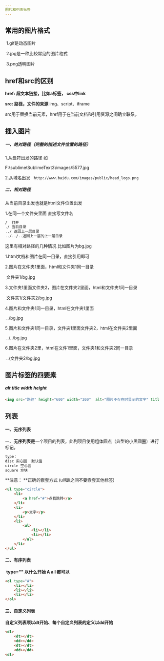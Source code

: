 ```yaml
---
图片和列表标签
---
```




## 常用的图片格式

​	1.gif是动态图片

​	2.jpg是一种比较常见的图片格式

​	3.png透明图片

 

## href和src的区别

**href: 超文本链接，比如a标签， css中link**

**src: 路径，文件的来源**	img、script、iframe

src用于替换当前元素，href用于在当前文档和引用资源之间确立联系。 



## 插入图片

 ##### 一、绝对路径（完整的描述文件位置的路径）

1.从盘符出发的路径  如

F:\sublime\SublimeText3\images/5577.jpg		

2.从域名出发 ` http://www.baidu.com/images/public/head_logo.png`

 ##### 二、相对路径 

从当前目录出发也就是html文件位置出发

1.在同一个文件夹里面 直接写文件名

```html
/  打开     
./ 当前目录
../ 返回上一层目录
../../..返回上一层的上一层目录
```



这里有相对路径的几种情况    比如图片为bg.jpg

1.html文档和图片在同一目录，直接引用即可

2.图片在文件夹1里面，html和文件夹1同一目录

​			文件夹1/bg.jpg  

3.文件夹1里面文件夹2，图片在文件夹2里面，html和文件夹1同一目录

​			文件夹1/文件夹2/bg.jpg

4.图片和文件夹1同一目录，html在文件夹1里面

​			../bg.jpg

5.图片和文件夹1同一目录，文件夹1里面文件夹2，html在文件夹2里面

​			../../bg.jpg

6.图片在文件夹2里，html在文件1里面，文件夹1和文件夹2同一目录

​			../文件夹2/bg.jpg

 

## 图片标签的四要素

##### 	alt  title   width  height

```html
<img src="路径" height="600" width="200"  alt="图片不存在时显示的文字" title="鼠标放到图片显示文字" />
```



## 列表

#### 一、无序列表

​	一、**无序列表是**一个项目的列表，此列项目使用粗体圆点（典型的小黑圆圈）进行标记。   

````css
type：
disc 实心圆  默认值
circle 空心圆
square 方块
````

**注意： **正确的嵌套方式 (ul和li之间不要嵌套其他标签)

```html
<ul type="circle">
	<li>
		<a href="#">点我跳转</a>
	</li>
	<li>
		<p>文字</p>
	</li>	
	<li>
		<ul>
			<li></li>
			<li></li>
		</ul>
	</li>	
</ul>
```

#### 二、有序列表

​	**type=""  以什么开始 A  a  I 都可以**

````html
<ol type="A">
	<li></li>
	<li></li>
	<li></li>
</ol>

````

#### 三、自定义列表

​	**自定义列表项以dt开始、每个自定义列表的定义以dd开始**

```html
<dl>
	<dt></dt>
	<dd></dd>
	<dt></dt>
	<dd></dd>
<dl>
```